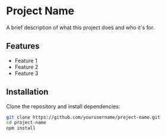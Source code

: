 # Project Name

A brief description of what this project does and who it's for.

## Features
- Feature 1
- Feature 2
- Feature 3

## Installation
Clone the repository and install dependencies:

```bash
git clone https://github.com/yourusername/project-name.git
cd project-name
npm install
